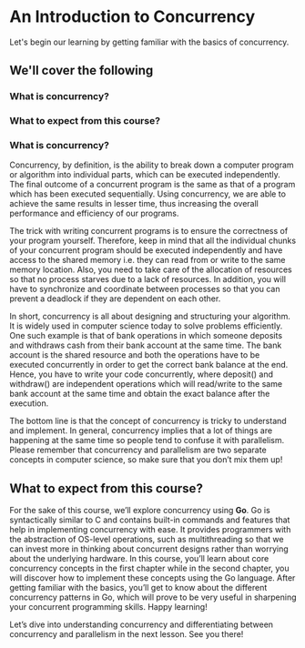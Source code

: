 # An Introduction to Concurrency
Let's begin our learning by getting familiar with the basics of concurrency.

## We'll cover the following

### What is concurrency?
### What to expect from this course?
### What is concurrency?

Concurrency, by definition, is the ability to break down a computer program or algorithm into individual parts, which can be executed independently. 
The final outcome of a concurrent program is the same as that of a program which has been executed sequentially. Using concurrency, we are able to achieve the same results in 
lesser time, thus increasing the overall performance and efficiency of our programs.

The trick with writing concurrent programs is to ensure the correctness of your program yourself. Therefore, keep in mind that all the individual chunks of your concurrent 
program should be executed independently and have access to the shared memory i.e. they can read from or write to the same memory location. Also, you need to take care of the 
allocation of resources so that no process starves due to a lack of resources. In addition, you will have to synchronize and coordinate between processes so that you can prevent 
a deadlock if they are dependent on each other.

In short, concurrency is all about designing and structuring your algorithm. It is widely used in computer science today to solve problems efficiently. One such example is that 
of bank operations in which someone deposits and withdraws cash from their bank account at the same time. The bank account is the shared resource and both the operations have to 
be executed concurrently in order to get the correct bank balance at the end. Hence, you have to write your code concurrently, where deposit() and withdraw() are independent 
operations which will read/write to the same bank account at the same time and obtain the exact balance after the execution.

The bottom line is that the concept of concurrency is tricky to understand and implement. In general, concurrency implies that a lot of things are happening at the same time so 
people tend to confuse it with parallelism. Please remember that concurrency and parallelism are two separate concepts in computer science, so make sure that you don’t mix them 
up!

## What to expect from this course?

For the sake of this course, we’ll explore concurrency using **Go**. Go is syntactically similar to C and contains built-in commands and features that help in implementing 
concurrency with ease. It provides programmers with the abstraction of OS-level operations, such as multithreading so that we can invest more in thinking about concurrent 
designs rather than worrying about the underlying hardware. In this course, you’ll learn about core concurrency concepts in the first chapter while in the second chapter, 
you will discover how to implement these concepts using the Go language. After getting familiar with the basics, you’ll get to know about the different concurrency patterns in 
Go, which will prove to be very useful in sharpening your concurrent programming skills. Happy learning!

Let’s dive into understanding concurrency and differentiating between concurrency and parallelism in the next lesson. See you there!
